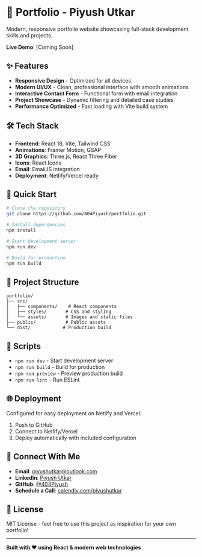 # 🚀 Portfolio - Piyush Utkar

Modern, responsive portfolio website showcasing full-stack development skills and projects.

**Live Demo**: [Coming Soon]

## ✨ Features

- **Responsive Design** - Optimized for all devices
- **Modern UI/UX** - Clean, professional interface with smooth animations
- **Interactive Contact Form** - Functional form with email integration
- **Project Showcase** - Dynamic filtering and detailed case studies
- **Performance Optimized** - Fast loading with Vite build system

## 🛠️ Tech Stack

- **Frontend**: React 18, Vite, Tailwind CSS
- **Animations**: Framer Motion, GSAP
- **3D Graphics**: Three.js, React Three Fiber
- **Icons**: React Icons
- **Email**: EmailJS integration
- **Deployment**: Netlify/Vercel ready

## 🚀 Quick Start

```bash
# Clone the repository
git clone https://github.com/404Piyush/portfolio.git

# Install dependencies
npm install

# Start development server
npm run dev

# Build for production
npm run build
```

## 📁 Project Structure

```
portfolio/
├── src/
│   ├── components/    # React components
│   ├── styles/       # CSS and styling
│   └── assets/       # Images and static files
├── public/           # Public assets
└── dist/            # Production build
```

## 🔧 Scripts

- `npm run dev` - Start development server
- `npm run build` - Build for production
- `npm run preview` - Preview production build
- `npm run lint` - Run ESLint

## 🌐 Deployment

Configured for easy deployment on Netlify and Vercel:

1. Push to GitHub
2. Connect to Netlify/Vercel
3. Deploy automatically with included configuration

## 📱 Connect With Me

- **Email**: [piyushutkar@outlook.com](mailto:piyushutkar@outlook.com)
- **LinkedIn**: [Piyush Utkar](https://www.linkedin.com/in/piyush-utkar-0489b12b2/)
- **GitHub**: [@404Piyush](https://github.com/404Piyush)
- **Schedule a Call**: [calendly.com/piyushutkar](https://calendly.com/piyushutkar)

## 📄 License

MIT License - feel free to use this project as inspiration for your own portfolio!

---

**Built with ❤️ using React & modern web technologies** 